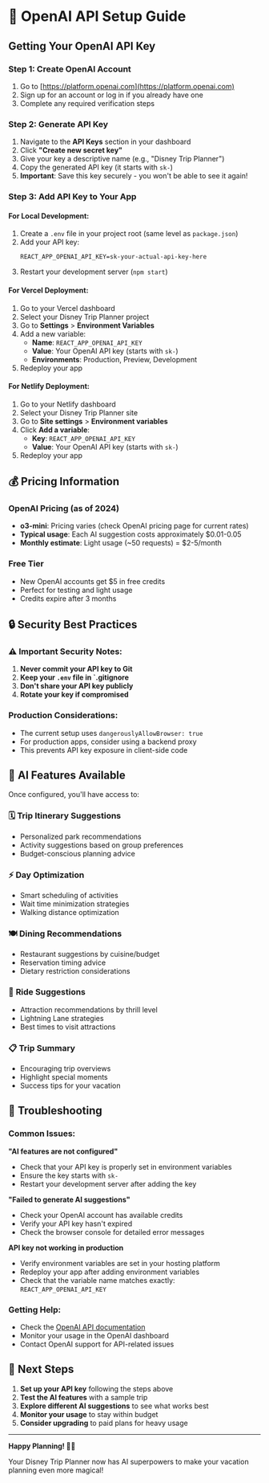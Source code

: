 # 🤖 OpenAI API Setup Guide

## Getting Your OpenAI API Key

### Step 1: Create OpenAI Account
1. Go to [https://platform.openai.com](https://platform.openai.com)
2. Sign up for an account or log in if you already have one
3. Complete any required verification steps

### Step 2: Generate API Key
1. Navigate to the **API Keys** section in your dashboard
2. Click **"Create new secret key"**
3. Give your key a descriptive name (e.g., "Disney Trip Planner")
4. Copy the generated API key (it starts with `sk-`)
5. **Important**: Save this key securely - you won't be able to see it again!

### Step 3: Add API Key to Your App

#### For Local Development:
1. Create a `.env` file in your project root (same level as `package.json`)
2. Add your API key:
   ```
   REACT_APP_OPENAI_API_KEY=sk-your-actual-api-key-here
   ```
3. Restart your development server (`npm start`)

#### For Vercel Deployment:
1. Go to your Vercel dashboard
2. Select your Disney Trip Planner project
3. Go to **Settings** > **Environment Variables**
4. Add a new variable:
   - **Name**: `REACT_APP_OPENAI_API_KEY`
   - **Value**: Your OpenAI API key (starts with `sk-`)
   - **Environments**: Production, Preview, Development
5. Redeploy your app

#### For Netlify Deployment:
1. Go to your Netlify dashboard
2. Select your Disney Trip Planner site
3. Go to **Site settings** > **Environment variables**
4. Click **Add a variable**:
   - **Key**: `REACT_APP_OPENAI_API_KEY`
   - **Value**: Your OpenAI API key (starts with `sk-`)
5. Redeploy your app

## 💰 Pricing Information

### OpenAI Pricing (as of 2024)
- **o3-mini**: Pricing varies (check OpenAI pricing page for current rates)
- **Typical usage**: Each AI suggestion costs approximately $0.01-0.05
- **Monthly estimate**: Light usage (~50 requests) = $2-5/month

### Free Tier
- New OpenAI accounts get $5 in free credits
- Perfect for testing and light usage
- Credits expire after 3 months

## 🔒 Security Best Practices

### ⚠️ Important Security Notes:
1. **Never commit your API key to Git**
2. **Keep your `.env` file in `.gitignore**
3. **Don't share your API key publicly**
4. **Rotate your key if compromised**

### Production Considerations:
- The current setup uses `dangerouslyAllowBrowser: true`
- For production apps, consider using a backend proxy
- This prevents API key exposure in client-side code

## 🎯 AI Features Available

Once configured, you'll have access to:

### 🗓️ **Trip Itinerary Suggestions**
- Personalized park recommendations
- Activity suggestions based on group preferences
- Budget-conscious planning advice

### ⚡ **Day Optimization**
- Smart scheduling of activities
- Wait time minimization strategies
- Walking distance optimization

### 🍽️ **Dining Recommendations**
- Restaurant suggestions by cuisine/budget
- Reservation timing advice
- Dietary restriction considerations

### 🎢 **Ride Suggestions**
- Attraction recommendations by thrill level
- Lightning Lane strategies
- Best times to visit attractions

### 📋 **Trip Summary**
- Encouraging trip overviews
- Highlight special moments
- Success tips for your vacation

## 🔧 Troubleshooting

### Common Issues:

**"AI features are not configured"**
- Check that your API key is properly set in environment variables
- Ensure the key starts with `sk-`
- Restart your development server after adding the key

**"Failed to generate AI suggestions"**
- Check your OpenAI account has available credits
- Verify your API key hasn't expired
- Check the browser console for detailed error messages

**API key not working in production**
- Verify environment variables are set in your hosting platform
- Redeploy your app after adding environment variables
- Check that the variable name matches exactly: `REACT_APP_OPENAI_API_KEY`

### Getting Help:
- Check the [OpenAI API documentation](https://platform.openai.com/docs)
- Monitor your usage in the OpenAI dashboard
- Contact OpenAI support for API-related issues

## 🚀 Next Steps

1. **Set up your API key** following the steps above
2. **Test the AI features** with a sample trip
3. **Explore different AI suggestions** to see what works best
4. **Monitor your usage** to stay within budget
5. **Consider upgrading** to paid plans for heavy usage

---

**Happy Planning! 🏰✨**

Your Disney Trip Planner now has AI superpowers to make your vacation planning even more magical! 